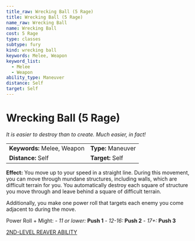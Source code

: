 ```yaml
---
title_raw: Wrecking Ball (5 Rage)
title: Wrecking Ball (5 Rage)
name_raw: Wrecking Ball
name: Wrecking Ball
cost: 5 Rage
type: classes
subtype: fury
kind: wrecking ball
keywords: Melee, Weapon
keyword_list:
  - Melee
  - Weapon
ability_type: Maneuver
distance: Self
target: Self
---
```


# Wrecking Ball (5 Rage)

*It is easier to destroy than to create. Much easier, in fact!*

|                             |                    |
| :-------------------------- | :----------------- |
| **Keywords:** Melee, Weapon | **Type:** Maneuver |
| **Distance:** Self          | **Target:** Self   |

**Effect:** You move up to your speed in a straight line. During this movement, you can move through mundane structures, including walls, which are difficult terrain for you. You automatically destroy each square of structure you move through and leave behind a square of difficult terrain.

Additionally, you make one power roll that targets each enemy you come adjacent to during the move.

Power Roll + Might: - *11 or lower:* **Push 1** - *12-16:* **Push 2** - *17+:* **Push 3**

[2ND-LEVEL REAVER ABILITY](./2nd-Level%20Reaver%20Ability.md)
